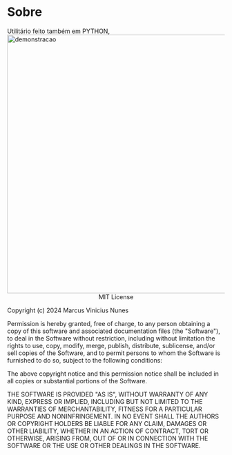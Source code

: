<div align="left">
<h1>Sobre</h1>
</div>    
<div align="left">
Utilitário feito também em PYTHON, <img width="800" height="600" alt="demonstracao" src="https://github.com/user-attachments/assets/86cd45c0-32d3-4836-9481-08ec27222a02" />
</div>

<div align="center">MIT License<p></div>
<div align="left">Copyright (c) 2024 Marcus Vinicius Nunes<p></div>

Permission is hereby granted, free of charge, to any person obtaining a copy of this software and associated documentation files (the "Software"), to deal in the Software without restriction, including without limitation the rights to use, copy, modify, merge, publish, distribute, sublicense, and/or sell copies of the Software, and to permit persons to whom the Software is furnished to do so, subject to the following conditions:

The above copyright notice and this permission notice shall be included in all copies or substantial portions of the Software.

THE SOFTWARE IS PROVIDED "AS IS", WITHOUT WARRANTY OF ANY KIND, EXPRESS OR IMPLIED, INCLUDING BUT NOT LIMITED TO THE WARRANTIES OF MERCHANTABILITY, FITNESS FOR A PARTICULAR PURPOSE AND NONINFRINGEMENT. IN NO EVENT SHALL THE AUTHORS OR COPYRIGHT HOLDERS BE LIABLE FOR ANY CLAIM, DAMAGES OR OTHER LIABILITY, WHETHER IN AN ACTION OF CONTRACT, TORT OR OTHERWISE, ARISING FROM, OUT OF OR IN CONNECTION WITH THE SOFTWARE OR THE USE OR OTHER DEALINGS IN THE SOFTWARE.